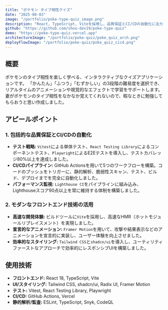 ```yaml
---
title: "ポケモン タイプ相性クイズ"
date: "2025-08-03"
image: "/portfolio/poke-type-quiz_image.png"
description: "React, TypeScript, Viteを採用し、品質保証とCI/CDの自動化に注力したインタラクティブなクイズアプリ。Framer Motionによるアニメーションも特徴です。"
github: "https://github.com/shou-dev19/poke-type-quiz"
demo: "https://poke-type-quiz.vercel.app"
architectureImage: "/portfolio/poke-quiz/poke_quiz_arch.png"
deployFlowImage: "/portfolio/poke-quiz/poke_quiz_cicd.png"
---
```


## 概要

ポケモンのタイプ相性を楽しく学べる、インタラクティブなクイズアプリケーションです。
「かんたん」「ふつう」「むずかしい」の3段階の難易度を選択でき、リアルタイムのアニメーションや視覚的なエフェクトで学習をサポートします。
妻がポケモンのタイプ相性をなかなか覚えてくれないので、暇なときに勉強してもらおうと思い作成しました。

## アピールポイント

### 1. 包括的な品質保証とCI/CDの自動化

- **テスト戦略:** `Vitest`による単体テスト、`React Testing Library`によるコンポーネントテスト、`Playwright`によるE2Eテストを導入し、テストカバレッジ80%以上を達成しました。
- **CI/CDパイプライン:** GitHub Actionsを用いて5つのワークフローを構築。コードのプッシュをトリガーに、静的解析、脆弱性スキャン、テスト、ビルド、デプロイまでを完全に自動化しました。
- **パフォーマンス監視:** `Lighthouse CI`をパイプラインに組み込み、Lighthouseスコア90点以上を常に維持する体制を構築しました。

### 2. モダンなフロントエンド技術の活用

- **高速な開発体験:** ビルドツールに`Vite`を採用し、高速なHMR（ホットモジュールリプレイスメント）を実現しました。
- **宣言的なアニメーション:** `Framer Motion`を用いて、攻撃や結果表示などのアニメーションを宣言的に実装し、ユーザー体験を向上させました。
- **効率的なスタイリング:** `Tailwind CSS`と`shadcn/ui`を導入し、ユーティリティファーストなアプローチで効率的にレスポンシブUIを構築しました。

## 使用技術

- **フロントエンド:** React 18, TypeScript, Vite
- **UI/スタイリング:** Tailwind CSS, shadcn/ui, Radix UI, Framer Motion
- **テスト:** Vitest, React Testing Library, Playwright
- **CI/CD:** GitHub Actions, Vercel
- **静的解析/監査:** ESLint, TypeScript, Snyk, CodeQL
